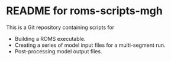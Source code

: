 # README for roms-scripts-mgh

This is a Git repository containing scripts for

* Building a ROMS executable.
* Creating a series of model input files for a multi-segment run.
* Post-processing model output files.

